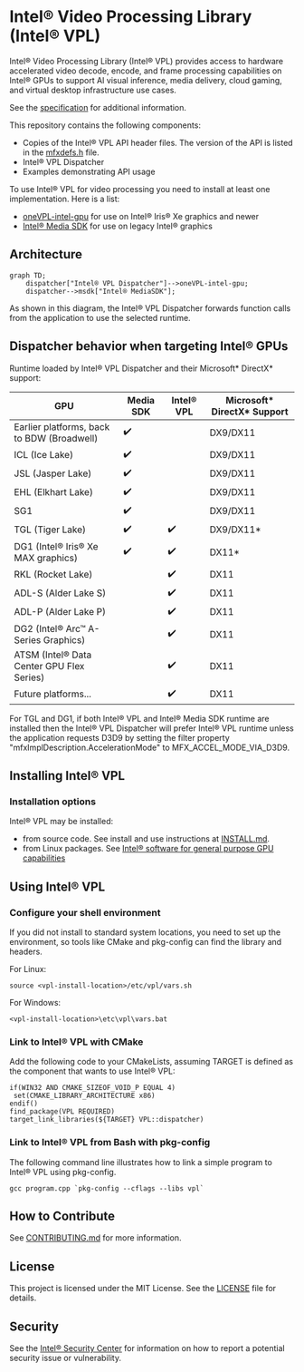 # Intel® Video Processing Library (Intel® VPL)

Intel® Video Processing Library (Intel® VPL) provides access to hardware
accelerated video decode, encode, and frame processing capabilities on Intel®
GPUs to support AI visual inference, media delivery, cloud gaming, and virtual
desktop infrastructure use cases.

See the [specification](https://intel.github.io/libvpl) for additional information.

This repository contains the following components:

- Copies of the Intel® VPL API header files. The version of the API is listed in the
[mfxdefs.h](./api/vpl/mfxdefs.h) file.
- Intel® VPL Dispatcher
- Examples demonstrating API usage

To use Intel® VPL for video processing you need to install at least one implementation. Here is a list:

- [oneVPL-intel-gpu](https://github.com/oneapi-src/oneVPL-intel-gpu) for use on Intel® Iris® Xe graphics and newer
- [Intel® Media SDK](https://github.com/Intel-Media-SDK/MediaSDK) for use on legacy Intel® graphics

## Architecture
```mermaid
graph TD;
    dispatcher["Intel® VPL Dispatcher"]-->oneVPL-intel-gpu;
    dispatcher-->msdk["Intel® MediaSDK"];
```

As shown in this diagram, the Intel® VPL Dispatcher forwards function calls from the application to use the selected runtime.

## Dispatcher behavior when targeting Intel® GPUs
Runtime loaded by Intel® VPL Dispatcher and their Microsoft* DirectX* support:


| GPU                                        | Media SDK        | Intel® VPL           | Microsoft* DirectX* Support |
|--------------------------------------------|------------------|------------------|-----------------------------|
| Earlier platforms, back to BDW (Broadwell) |:heavy_check_mark:|                  | DX9/DX11                    |
| ICL (Ice Lake)                             |:heavy_check_mark:|                  | DX9/DX11                    |
| JSL (Jasper Lake)                          |:heavy_check_mark:|                  | DX9/DX11                    |
| EHL (Elkhart Lake)                         |:heavy_check_mark:|                  | DX9/DX11                    |
| SG1                                        |:heavy_check_mark:|                  | DX9/DX11                    |
| TGL (Tiger Lake)                           |:heavy_check_mark:|:heavy_check_mark:| DX9/DX11*                   |
| DG1 (Intel® Iris® Xe MAX graphics)         |:heavy_check_mark:|:heavy_check_mark:| DX11*                       |
| RKL (Rocket Lake)                          |                  |:heavy_check_mark:| DX11                        |
| ADL-S (Alder Lake S)                       |                  |:heavy_check_mark:| DX11                        |
| ADL-P (Alder Lake P)                       |                  |:heavy_check_mark:| DX11                        |
| DG2 (Intel® Arc™ A-Series Graphics)        |                  |:heavy_check_mark:| DX11                        |
| ATSM (Intel® Data Center GPU Flex Series)  |                  |:heavy_check_mark:| DX11                        |
| Future platforms...                        |                  |:heavy_check_mark:| DX11                        |

For TGL and DG1, if both Intel® VPL and Intel® Media SDK runtime are installed then the Intel® VPL Dispatcher will prefer Intel® VPL runtime unless the application requests D3D9 by setting the filter property "mfxImplDescription.AccelerationMode" to MFX_ACCEL_MODE_VIA_D3D9.

## Installing Intel® VPL

### Installation options

Intel® VPL may be installed:

- from source code.  See install and use instructions at [INSTALL.md](INSTALL.md).
- from Linux packages.  See [Intel® software for general purpose GPU capabilities](https://dgpu-docs.intel.com/)


## Using Intel® VPL

### Configure your shell environment

If you did not install to standard system locations, you need to set up the
environment, so tools like CMake and pkg-config can find the library and
headers.

For Linux:
```
source <vpl-install-location>/etc/vpl/vars.sh
```

For Windows:
```
<vpl-install-location>\etc\vpl\vars.bat
```

### Link to Intel® VPL with CMake

Add the following code to your CMakeLists, assuming TARGET is defined as the
component that wants to use Intel® VPL:

```
if(WIN32 AND CMAKE_SIZEOF_VOID_P EQUAL 4)
 set(CMAKE_LIBRARY_ARCHITECTURE x86)
endif()
find_package(VPL REQUIRED)
target_link_libraries(${TARGET} VPL::dispatcher)
```


### Link to Intel® VPL from Bash with pkg-config

The following command line illustrates how to link a simple program to Intel® VPL
using pkg-config.

```
gcc program.cpp `pkg-config --cflags --libs vpl`
```

## How to Contribute

See [CONTRIBUTING.md](CONTRIBUTING.md) for more information.

## License

This project is licensed under the MIT License. See the [LICENSE](LICENSE) file
for details.

## Security

See the [Intel® Security
Center](https://www.intel.com/content/www/us/en/security-center/default.html)
for information on how to report a potential security issue or vulnerability.
